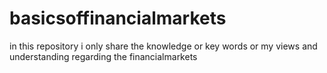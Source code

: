 # basicsoffinancialmarkets
in this repository i only share the knowledge or key words or my views and understanding regarding the financialmarkets

